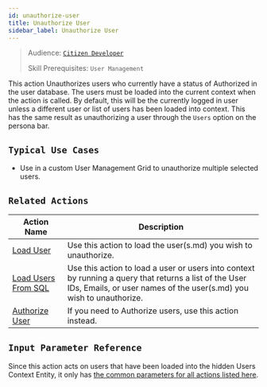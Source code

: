 ```yaml
---
id: unauthorize-user
title: Unauthorize User
sidebar_label: Unauthorize User
---
```


> Audience: [`Citizen Developer`](/audience#citizen-developers.md)
>
> Skill Prerequisites: `User Management`

This action Unauthorizes users who currently have a status of Authorized in the user database. The users must be loaded into the current context when the action is called. By default, this will be the currently logged in user unless a different user or list of users has been loaded into context. This has the same result as unauthorizing a user through the `Users` option on the persona bar.

## `Typical Use Cases`

- Use in a custom User Management Grid to unauthorize multiple selected users.

## `Related Actions`

| Action Name | Description |
| -- | -- |
| [Load User](/actions/load-user) | Use this action to load the user(s.md) you wish to unauthorize. |
| [Load Users From SQL](/actions/load-users-from-sql) | Use this action to load a user or users into context by running a query that returns a list of the User IDs, Emails, or user names of the user(s.md) you wish to unauthorize. |
| [Authorize User](/actions/authorize-user.md) | If you need to Authorize users, use this action instead. |

## `Input Parameter Reference`

Since this action acts on users that have been loaded into the hidden Users Context Entity, it only has [the common parameters for all actions listed here](/actions/common-parameters.md).
